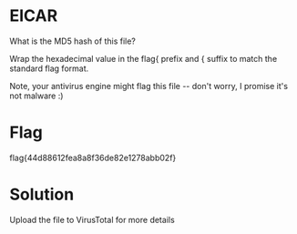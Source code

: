 # EICAR
What is the MD5 hash of this file?

Wrap the hexadecimal value in the flag{ prefix and { suffix to match the standard flag format.

Note, your antivirus engine might flag this file -- don't worry, I promise it's not malware :)

# Flag
flag{44d88612fea8a8f36de82e1278abb02f}

# Solution
Upload the file to VirusTotal for more details